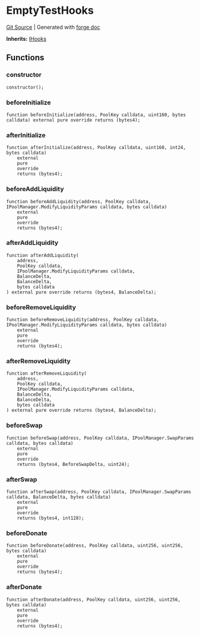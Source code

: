 # EmptyTestHooks
[Git Source](https://github.com/uniswap/v4-core/blob/1141642f8ba4665a50660886a8a8401526677045/src/test/EmptyTestHooks.sol)
| Generated with [forge doc](https://book.getfoundry.sh/reference/forge/forge-doc)

**Inherits:**
[IHooks](contracts/v4/reference/core/interfaces/IHooks.md)


## Functions
### constructor


```solidity
constructor();
```

### beforeInitialize


```solidity
function beforeInitialize(address, PoolKey calldata, uint160, bytes calldata) external pure override returns (bytes4);
```

### afterInitialize


```solidity
function afterInitialize(address, PoolKey calldata, uint160, int24, bytes calldata)
    external
    pure
    override
    returns (bytes4);
```

### beforeAddLiquidity


```solidity
function beforeAddLiquidity(address, PoolKey calldata, IPoolManager.ModifyLiquidityParams calldata, bytes calldata)
    external
    pure
    override
    returns (bytes4);
```

### afterAddLiquidity


```solidity
function afterAddLiquidity(
    address,
    PoolKey calldata,
    IPoolManager.ModifyLiquidityParams calldata,
    BalanceDelta,
    BalanceDelta,
    bytes calldata
) external pure override returns (bytes4, BalanceDelta);
```

### beforeRemoveLiquidity


```solidity
function beforeRemoveLiquidity(address, PoolKey calldata, IPoolManager.ModifyLiquidityParams calldata, bytes calldata)
    external
    pure
    override
    returns (bytes4);
```

### afterRemoveLiquidity


```solidity
function afterRemoveLiquidity(
    address,
    PoolKey calldata,
    IPoolManager.ModifyLiquidityParams calldata,
    BalanceDelta,
    BalanceDelta,
    bytes calldata
) external pure override returns (bytes4, BalanceDelta);
```

### beforeSwap


```solidity
function beforeSwap(address, PoolKey calldata, IPoolManager.SwapParams calldata, bytes calldata)
    external
    pure
    override
    returns (bytes4, BeforeSwapDelta, uint24);
```

### afterSwap


```solidity
function afterSwap(address, PoolKey calldata, IPoolManager.SwapParams calldata, BalanceDelta, bytes calldata)
    external
    pure
    override
    returns (bytes4, int128);
```

### beforeDonate


```solidity
function beforeDonate(address, PoolKey calldata, uint256, uint256, bytes calldata)
    external
    pure
    override
    returns (bytes4);
```

### afterDonate


```solidity
function afterDonate(address, PoolKey calldata, uint256, uint256, bytes calldata)
    external
    pure
    override
    returns (bytes4);
```

